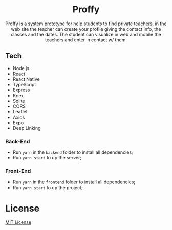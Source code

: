 <h1 align="center">
  Proffy
</h1>

<p align="center">
  Proffy is a system prototype for help students to find private teachers, in the web site the teacher can create your profile giving the contact info, the classes and the dates. The student can visualize in web and mobile the teachers and enter in contact w/ them.
</p>

## Tech

- Node.js
- React
- React Native
- TypeScript
- Express
- Knex
- Sqlite
- CORS
- Leaflet
- Axios 
- Expo
- Deep Linking

### Back-End
- Run `yarn` in the `backend` folder to install all dependencies;
- Run `yarn start` to up the server;

### Front-End 
- Run `yarn` in the `frontend` folder to install all dependencies;
- Run `yarn start` to up the project;

# License
[MIT License](/LICENSE)

